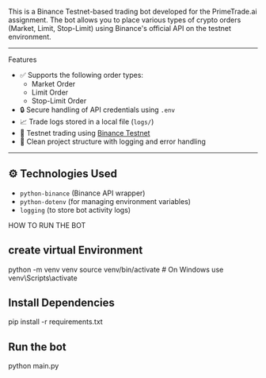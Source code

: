 This is a Binance Testnet-based trading bot developed for the PrimeTrade.ai assignment. The bot allows you to place various types of crypto orders (Market, Limit, Stop-Limit) using Binance's official API on the testnet environment.

---

Features

- ✅ Supports the following order types:
  - Market Order
  - Limit Order
  - Stop-Limit Order
- 🔒 Secure handling of API credentials using `.env`
- 📈 Trade logs stored in a local file (`logs/`)
- 🧪 Testnet trading using [Binance Testnet](https://testnet.binancefuture.com/)
- 📂 Clean project structure with logging and error handling

---

## ⚙️ Technologies Used

- `python-binance` (Binance API wrapper)
- `python-dotenv` (for managing environment variables)
- `logging` (to store bot activity logs)



HOW TO RUN THE BOT 
##  create virtual Environment 
python -m venv venv
source venv/bin/activate  # On Windows use venv\Scripts\activate

## Install Dependencies
pip install -r requirements.txt

## Run the bot
python main.py
